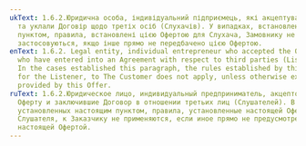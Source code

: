 ```yaml
---
ukText: 1.6.2.Юридична особа, індивідуальний підприємець, які акцептували Оферту
  та уклали Договір щодо третіх осіб (Слухачів). У випадках, встановлених цим
  пунктом, правила, встановлені цією Офертою для Слухача, Замовнику не
  застосовуються, якщо інше прямо не передбачено цією Офертою.
enText: 1.6.2. Legal entity, individual entrepreneur who accepted the Offer and
  who have entered into an Agreement with respect to third parties (Listeners).
  In the cases established this paragraph, the rules established by this Offer
  for the Listener, to The Customer does not apply, unless otherwise expressly
  provided by this Offer.
ruText: 1.6.2.Юридическое лицо, индивидуальный предприниматель, акцептовавшие
  Оферту и заключившие Договор в отношении третьих лиц (Слушателей). В случаях,
  установленных настоящим пунктом, правила, установленные настоящей Офертой для
  Слушателя, к Заказчику не применяются, если иное прямо не предусмотрено
  настоящей Офертой.
---
```

